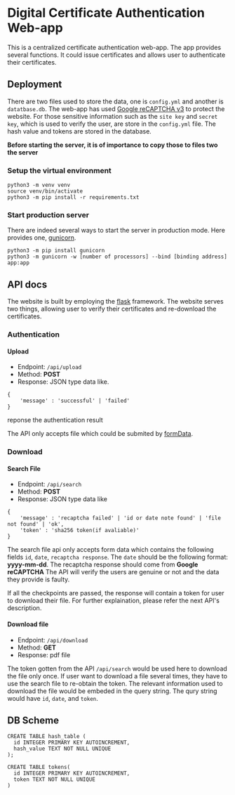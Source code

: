 # Digital Certificate Authentication Web-app

This is a centralized certificate authentication web-app. The app provides several functions. It could issue certificates and allows user to authenticate their certificates.

## Deployment

There are two files used to store the data, one is `config.yml` and another is `datatbase.db`.
The web-app has used [Google reCAPTCHA v3](https://developers.google.com/recaptcha/docs/v3) to protect the website. For those sensitive information such as the `site key` and `secret key`, which is used to verify the user, are store in the `config.yml` file. The hash value and tokens are stored in the database.

**Before starting the server, it is of importance to copy those to files two the server**

### Setup the virtual environment

```shell=
python3 -m venv venv
source venv/bin/activate
python3 -m pip install -r requirements.txt
```

### Start production server

There are indeed several ways to start the server in production mode. Here provides one, [gunicorn](https://gunicorn.org/).

```shell=
python3 -m pip install gunicorn
python3 -m gunicorn -w [number of processors] --bind [binding address] app:app
```

## API docs

The website is built by employing the [flask](https://flask.palletsprojects.com/en/2.3.x/) framework. The website serves two things, allowing user to verify their certificates and re-download the certificates. 

### Authentication

#### Upload

* Endpoint: `/api/upload`
* Method: **POST**
* Response: JSON type data like.
```json!
{
    'message' : 'successful' | 'failed'
}
```
reponse the authentication result

The API only accepts file which could be submited by [formData](https://developer.mozilla.org/en-US/docs/Web/API/FormData).

### Download

#### Search File

* Endpoint: `/api/search`
* Method: **POST**
* Response: JSON type data like
```json!
{
    'message' : 'recaptcha failed' | 'id or date note found' | 'file not found' | 'ok',
    'token' : 'sha256 token(if avaliable)'
}
```
The search file api only accepts form data which contains the following fields
`id`, `date`, `recaptcha response`. The `date` should be the following format: **yyyy-mm-dd**. The recaptcha response should come from **Google reCAPTCHA** The API will verify the users are genuine or not and the data they provide is faulty.

If all the checkpoints are passed, the response will contain a token for user to download their file. For further explaination, please refer the next API's description.

#### Download file

* Endpoint: `/api/download`
* Method: **GET**
* Response: pdf file

The token gotten from the API `/api/search` would be used here to download the file only once. If user want to download a file several times, they have to use the search file to re-obtain the token. The relevant information used to download the file would be embeded in the query string. The qury string would have `id`, `date`, and `token`.

## DB Scheme

```
CREATE TABLE hash_table (
  id INTEGER PRIMARY KEY AUTOINCREMENT,
  hash_value TEXT NOT NULL UNIQUE
);
```

```
CREATE TABLE tokens(
  id INTEGER PRIMARY KEY AUTOINCREMENT,
  token TEXT NOT NULL UNIQUE
)
```
